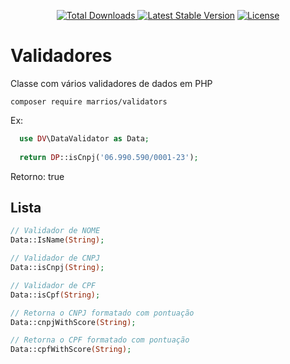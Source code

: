 <p align="center">
    <a href="https://packagist.org/packages/marrios/validators"><img src="https://img.shields.io/packagist/dt/marrios/validators" alt="Total Downloads"</a>
    <a href="https://packagist.org/packages/marrios/validators"><img src="https://img.shields.io/packagist/v/marrios/validators" alt="Latest Stable Version"></a>
    <a href="https://packagist.org/packages/marrios/validators"><img src="https://img.shields.io/packagist/l/marrios/validators" alt="License"></a>
</p>

# Validadores

Classe com vários validadores de dados em PHP

```shell
composer require marrios/validators
```

Ex:
```php
  use DV\DataValidator as Data;
  
  return DP::isCnpj('06.990.590/0001-23');
```
Retorno: true


## Lista
```php
// Validador de NOME
Data::IsName(String);

// Validador de CNPJ
Data::isCnpj(String);

// Validador de CPF
Data::isCpf(String);

// Retorna o CNPJ formatado com pontuação
Data::cnpjWithScore(String);

// Retorna o CPF formatado com pontuação
Data::cpfWithScore(String);
```

